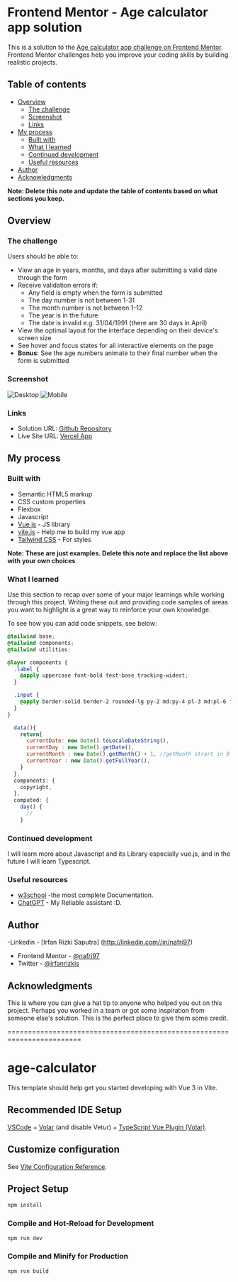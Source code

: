 # Frontend Mentor - Age calculator app solution

This is a solution to the [Age calculator app challenge on Frontend Mentor](https://www.frontendmentor.io/challenges/age-calculator-app-dF9DFFpj-Q). Frontend Mentor challenges help you improve your coding skills by building realistic projects. 

## Table of contents

- [Overview](#overview)
  - [The challenge](#the-challenge)
  - [Screenshot](#screenshot)
  - [Links](#links)
- [My process](#my-process)
  - [Built with](#built-with)
  - [What I learned](#what-i-learned)
  - [Continued development](#continued-development)
  - [Useful resources](#useful-resources)
- [Author](#author)
- [Acknowledgments](#acknowledgments)

**Note: Delete this note and update the table of contents based on what sections you keep.**

## Overview

### The challenge

Users should be able to:

- View an age in years, months, and days after submitting a valid date through the form
- Receive validation errors if:
  - Any field is empty when the form is submitted
  - The day number is not between 1-31
  - The month number is not between 1-12
  - The year is in the future
  - The date is invalid e.g. 31/04/1991 (there are 30 days in April)
- View the optimal layout for the interface depending on their device's screen size
- See hover and focus states for all interactive elements on the page
- **Bonus**: See the age numbers animate to their final number when the form is submitted

### Screenshot

![Desktop](./screenshot-desktop.png)
![Mobile](./screenshot-mobile.png)


### Links

- Solution URL: [Github Repository](https://github.com/nafri97/age-calculator)
- Live Site URL: [Vercel App](http://age-calculator-hipo5l075-nafri97.vercel.app)

## My process

### Built with

- Semantic HTML5 markup
- CSS custom properties
- Flexbox
- Javascript
- [Vue.js](https://vuejs.org/) - JS library
- [vite.js](https://vitejs.dev/) - Help me to build my vue app
- [Tailwind CSS](https://https://tailwindcss.com/) - For styles

**Note: These are just examples. Delete this note and replace the list above with your own choices**

### What I learned

Use this section to recap over some of your major learnings while working through this project. Writing these out and providing code samples of areas you want to highlight is a great way to reinforce your own knowledge.

To see how you can add code snippets, see below:

```css
@tailwind base;
@tailwind components;
@tailwind utilities;

@layer components {
  .label {
    @apply uppercase font-bold text-base tracking-widest;
  }

  .input {
    @apply border-solid border-2 rounded-lg py-2 md:py-4 pl-3 md:pl-6 font-black w-16 md:w-40 focus:outline-none
  }
}
```
```js
  data(){
    return{
      currentDate: new Date().toLocaleDateString(),
      currentDay : new Date().getDate(),
      currentMonth : new Date().getMonth() + 1, //getMonth strart in 0
      currentYear : new Date().getFullYear(),
    }
  },
  components: {
    copyright,
  },
  computed: {
    day() {
      //
    }
```

### Continued development

I will learn more about Javascript and its Library especially vue.js, and in the future I will learn Typescript.


### Useful resources

- [w3school](https://www.w3school.com/) -the most complete Documentation.
- [ChatGPT](https://www.chat.openai.com/) - My Reliable assistant :D.


## Author

-Linkedin - [Irfan Rizki Saputra] (http://linkedin.com//in/nafri97)
- Frontend Mentor - [@nafri97](https://www.frontendmentor.io/profile/nafri97)
- Twitter - [@irfanrizkis](https://www.twitter.com/irfanrizkis)


## Acknowledgments

This is where you can give a hat tip to anyone who helped you out on this project. Perhaps you worked in a team or got some inspiration from someone else's solution. This is the perfect place to give them some credit.

========================================================================

# age-calculator

This template should help get you started developing with Vue 3 in Vite.

## Recommended IDE Setup

[VSCode](https://code.visualstudio.com/) + [Volar](https://marketplace.visualstudio.com/items?itemName=Vue.volar) (and disable Vetur) + [TypeScript Vue Plugin (Volar)](https://marketplace.visualstudio.com/items?itemName=Vue.vscode-typescript-vue-plugin).

## Customize configuration

See [Vite Configuration Reference](https://vitejs.dev/config/).

## Project Setup

```sh
npm install
```

### Compile and Hot-Reload for Development

```sh
npm run dev
```

### Compile and Minify for Production

```sh
npm run build
```
